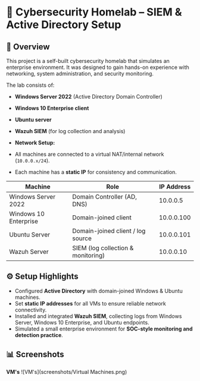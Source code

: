 # 🚀 Cybersecurity Homelab – SIEM & Active Directory Setup  

## 📌 Overview  
This project is a self-built cybersecurity homelab that simulates an enterprise environment. It was designed to gain hands-on experience with networking, system administration, and security monitoring.  

The lab consists of:  
- **Windows Server 2022** (Active Directory Domain Controller)  
- **Windows 10 Enterprise client**  
- **Ubuntu server**  
- **Wazuh SIEM** (for log collection and analysis)

- **Network Setup:**  
- All machines are connected to a virtual NAT/internal network (`10.0.0.x/24`).  
- Each machine has a **static IP** for consistency and communication.  

| Machine              | Role                                | IP Address   |  
|-----------------------|-------------------------------------|--------------|  
| Windows Server 2022   | Domain Controller (AD, DNS)         | 10.0.0.5     |  
| Windows 10 Enterprise | Domain-joined client                | 10.0.0.100   |  
| Ubuntu Server         | Domain-joined client / log source   | 10.0.0.101   |  
| Wazuh Server          | SIEM (log collection & monitoring)  | 10.0.0.10    |  

## ⚙️ Setup Highlights  
- Configured **Active Directory** with domain-joined Windows & Ubuntu machines.  
- Set **static IP addresses** for all VMs to ensure reliable network connectivity.  
- Installed and integrated **Wazuh SIEM**, collecting logs from Windows Server, Windows 10 Enterprise, and Ubuntu endpoints.  
- Simulated a small enterprise environment for **SOC-style monitoring and detection practice**.

## 📊 Screenshots  
**VM's**
 ![VM's](screenshots/Virtual Machines.png)  
